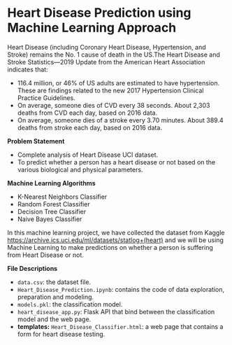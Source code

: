 # **Heart Disease Prediction using Machine Learning Approach**
Heart Disease (including Coronary Heart Disease, Hypertension, and Stroke) remains the No. 1 cause of death in the US.The Heart Disease and Stroke Statistics—2019 Update from the American Heart Association indicates that:
*  116.4 million, or 46% of US adults are estimated to have hypertension. These are findings related to the new 2017 Hypertension Clinical Practice Guidelines. 
*  On average, someone dies of CVD every 38 seconds. About 2,303 deaths from CVD each day, based on 2016 data. 
*  On average, someone dies of a stroke every 3.70 minutes. About 389.4 deaths from stroke each day, based on 2016 data. 

**Problem Statement**


*   Complete analysis of Heart Disease UCI dataset.
*   To predict whether a person has a heart disease or not based on the various biological and physical parameters.

**Machine Learning Algorithms**


*   K-Nearest Neighbors Classifier
*   Random Forest Classifier
*   Decision Tree Classifier 
*   Naive Bayes Classifier

In this machine learning project, we have collected the dataset from Kaggle https://archive.ics.uci.edu/ml/datasets/statlog+(heart)  and we will be using Machine Learning to make predictions on whether a person is suffering from Heart Disease or not.


**File Descriptions**
* `data.csv`: the dataset file.
* `Heart_Disease_Prediction.ipynb`: contains the code of data exploration, preparation and modeling.
* `models.pkl`: the classification model.
* `heart_disease_app.py`: Flask API that bind between the classification model and the web page.
* **templates:**
`Heart_Disease_Classifier.html`:   a web page that contains a form for heart disease testing.
